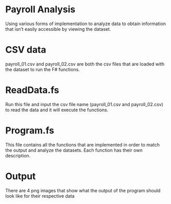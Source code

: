 # Payroll Analysis
 Using various forms of implementation to analyze data to obtain information that isn’t easily accessible by viewing the dataset.

# CSV data 
 payroll_01.csv and payroll_02.csv are both the csv files that are loaded with the dataset to run the F# functions.
 
# ReadData.fs
 Run this file and input the csv file name (payroll_01.csv and payroll_02.csv) to read the data and it will execute the functions.
 
# Program.fs
 This file contains all the functions that are implemented in order to match the output and analyze the datasets. Each function has their own description.
 
# Output
 There are 4 png images that show what the output of the program should look like for their respective data
 

  
